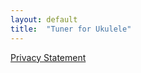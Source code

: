 ```yaml
---
layout: default
title:  "Tuner for Ukulele"
---
```


[Privacy Statement](/pages-tunerforukulele/tunerforukulele/en-US/privacy)
